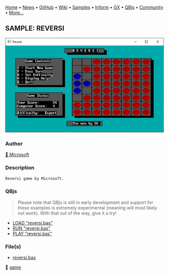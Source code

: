 [Home](https://qb64.com) • [News](../../news.md) • [GitHub](https://github.com/QB64Official/qb64) • [Wiki](https://github.com/QB64Official/qb64/wiki) • [Samples](../../samples.md) • [Inform](../../inform.md) • [GX](../../gx.md) • [QBjs](../../qbjs.md) • [Community](../../community.md) • [More...](../../more.md)

## SAMPLE: REVERSI

![screenshot.png](img/screenshot.png)

### Author

[🐝 Microsoft](../microsoft.md) 

### Description

```text
Reversi game by Microsoft.
```

### QBjs

> Please note that QBjs is still in early development and support for these examples is extremely experimental (meaning will most likely not work). With that out of the way, give it a try!

* [LOAD "reversi.bas"](https://v6p9d9t4.ssl.hwcdn.net/html/5963335/index.html?src=https://qb64.com/samples/reversi/src/reversi.bas)
* [RUN "reversi.bas"](https://v6p9d9t4.ssl.hwcdn.net/html/5963335/index.html?mode=auto&src=https://qb64.com/samples/reversi/src/reversi.bas)
* [PLAY "reversi.bas"](https://v6p9d9t4.ssl.hwcdn.net/html/5963335/index.html?mode=play&src=https://qb64.com/samples/reversi/src/reversi.bas)

### File(s)

* [reversi.bas](src/reversi.bas)

🔗 [game](../game.md)
